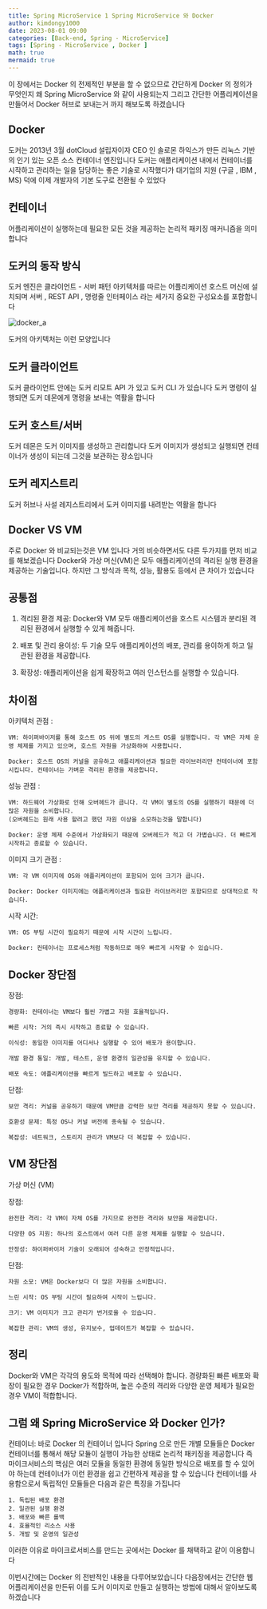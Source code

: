 ```yaml
---
title: Spring MicroService 1 Spring MicroService 와 Docker
author: kimdongy1000
date: 2023-08-01 09:00
categories: [Back-end, Spring - MicroService]
tags: [Spring - MicroService , Docker ]
math: true
mermaid: true
---
```


이 장에서는 Docker 의 전제적인 부분을 할 수 없으므로 간단하게 Docker 의 정의가 무엇인지 왜 Spring MicroService 와 같이 사용되는지 그리고 간단한 어플리케이션을 만들어서 
Docker 허브로 보내는거 까지 해보도록 하겠습니다 

## Docker 
도커는 2013년 3월 dotCloud 설립자이자 CEO 인 솔로몬 하익스가 만든 리눅스 기반의 인기 있는 오픈 소스 컨테이너 엔진입니다 도커는 애플리케이션 내에서 컨테이너를 시작하고 관리하는 일을 담당하는 좋은 기술로 시작했다가 대기업의 지원 (구글 , IBM , MS) 덕에 이제 개발자의 기본 도구로 전환될 수 있었다 

## 컨테이너 
어플리케이션이 실행하는데 필요한 모든 것을 제공하는 논리적 패키징 매커니즘을 의미합니다 


## 도커의 동작 방식 
도커 엔진은 클라이언트 - 서버 패턴 아키텍처를 따르는 어플리케이션 호스트 머신에 설치되며 서버 , REST API , 명령줄 인터페이스 라는 세가지 중요한 구성요소를 포함합니다 

![docker_a](https://github.com/time-kimdongy1000/ImageStore/assets/58513678/851fa021-026d-440e-b296-f030a93a1d79)

도커의 아키텍처는 이런 모양입니다 

## 도커 클라이언트 
도커 클라이언트 안에는 도커 리모트 API 가 있고 도커 CLI 가 있습니다 도커 명령이 실행되면 도커 데몬에게 명령을 보내는 역활을 합니다 

## 도커 호스트/서버 
도커 데몬은 도커 이미지를 생성하고 관리합니다 도커 이미지가 생성되고 실행되면 컨테이너가 생성이 되는데 그것을 보관하는 장소입니다 

## 도커 레지스트리 
도커 허브나 사설 레지스트리에서 도커 이미지를 내려받는 역활을 합니다 

## Docker VS VM 
주로 Docker 와 비교되는것은 VM 입니다 거의 비슷하면서도 다른 두가지를 먼저 비교를 해보겠습니다 
Docker와 가상 머신(VM)은 모두 애플리케이션의 격리된 실행 환경을 제공하는 기술입니다. 하지만 그 방식과 목적, 성능, 활용도 등에서 큰 차이가 있습니다

## 공통점

1. 격리된 환경 제공: Docker와 VM 모두 애플리케이션을 호스트 시스템과 분리된 격리된 환경에서 실행할 수 있게 해줍니다.

2. 배포 및 관리 용이성: 두 기술 모두 애플리케이션의 배포, 관리를 용이하게 하고 일관된 환경을 제공합니다.

3. 확장성: 애플리케이션을 쉽게 확장하고 여러 인스턴스를 실행할 수 있습니다.


## 차이점

아키텍처 관점 : 

    VM: 하이퍼바이저를 통해 호스트 OS 위에 별도의 게스트 OS를 실행합니다. 각 VM은 자체 운영 체제를 가지고 있으며, 호스트 자원을 가상화하여 사용합니다.

    Docker: 호스트 OS의 커널을 공유하고 애플리케이션과 필요한 라이브러리만 컨테이너에 포함시킵니다. 컨테이너는 가벼운 격리된 환경을 제공합니다.



성능 관점 : 

    VM: 하드웨어 가상화로 인해 오버헤드가 큽니다. 각 VM이 별도의 OS를 실행하기 때문에 더 많은 자원을 소비합니다.
    (오버헤드는 원래 사용 할려고 했던 자원 이상을 소모하는것을 말합니다)

    Docker: 운영 체제 수준에서 가상화되기 때문에 오버헤드가 적고 더 가볍습니다. 더 빠르게 시작하고 종료할 수 있습니다.



이미지 크기 관점 : 

    VM: 각 VM 이미지에 OS와 애플리케이션이 포함되어 있어 크기가 큽니다.

    Docker: Docker 이미지에는 애플리케이션과 필요한 라이브러리만 포함되므로 상대적으로 작습니다.

시작 시간:

    VM: OS 부팅 시간이 필요하기 때문에 시작 시간이 느립니다.

    Docker: 컨테이너는 프로세스처럼 작동하므로 매우 빠르게 시작할 수 있습니다.

##  Docker 장단점

장점:

    경량화: 컨테이너는 VM보다 훨씬 가볍고 자원 효율적입니다.

    빠른 시작: 거의 즉시 시작하고 종료할 수 있습니다.

    이식성: 동일한 이미지를 어디서나 실행할 수 있어 배포가 용이합니다.

    개발 환경 통일: 개발, 테스트, 운영 환경의 일관성을 유지할 수 있습니다.

    배포 속도: 애플리케이션을 빠르게 빌드하고 배포할 수 있습니다.

단점:

    보안 격리: 커널을 공유하기 때문에 VM만큼 강력한 보안 격리를 제공하지 못할 수 있습니다.

    호환성 문제: 특정 OS나 커널 버전에 종속될 수 있습니다.

    복잡성: 네트워크, 스토리지 관리가 VM보다 더 복잡할 수 있습니다.

## VM 장단점 

가상 머신 (VM)

장점:

    완전한 격리: 각 VM이 자체 OS를 가지므로 완전한 격리와 보안을 제공합니다.

    다양한 OS 지원: 하나의 호스트에서 여러 다른 운영 체제를 실행할 수 있습니다.

    안정성: 하이퍼바이저 기술이 오래되어 성숙하고 안정적입니다.

단점:

    자원 소모: VM은 Docker보다 더 많은 자원을 소비합니다.

    느린 시작: OS 부팅 시간이 필요하여 시작이 느립니다.

    크기: VM 이미지가 크고 관리가 번거로울 수 있습니다.

    복잡한 관리: VM의 생성, 유지보수, 업데이트가 복잡할 수 있습니다.

## 정리 
Docker와 VM은 각각의 용도와 목적에 따라 선택해야 합니다. 경량화된 빠른 배포와 확장이 필요한 경우 Docker가 적합하며, 높은 수준의 격리와 다양한 운영 체제가 필요한 경우 VM이 적합합니다.

## 그럼 왜 Spring MicroService 와 Docker 인가?

컨테이너: 
    바로 Docker 의 컨테이너 입니다 Spring 으로 만든 개별 모듈들은 Docker 컨테이너를 통해서 해당 모듈이 실행이 가능한 상태로 논리적 패키징을 제공합니다 
    즉 마이크서비스의 핵심은 여러 모듈을 동일한 환경에 동일한 방식으로 배포를 할 수 있어야 하는데 컨테이너가 이런 환경을 쉽고 간편하게 제공을 할 수 있습니다 
    컨테이너를 사용함으로서 독립적인 모듈들은 다음과 같은 특징을 가집니다

    1. 독립된 배포 환경 
    2. 일관된 실행 환경
    3. 배포와 빠른 롤백 
    4. 효율적인 리소스 사용
    5. 개발 및 운영의 일관성 

이러한 이유로 마이크로서비스를 만드는 곳에서는 Docker 를 채택하고 같이 이용합니다 

이번시간에는 Docker 의 전반적인 내용을 다루어보았습니다 다음장에서는 간단한 웹 어플리케이션을 만든뒤 이를 도커 이미지로 만들고 실행하는 방법에 대해서 알아보도록 하겠습니다 


















